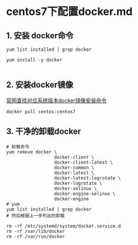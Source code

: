 # centos7下配置docker.md

## 1.  安装 docker命令

```shell
yum list installed | grep docker

yum install -y docker


```



## 2. 安装docker镜像

[官网查找对应系统版本docker镜像安装命令](https://hub.docker.com/_/centos?tab=tags&page=1>)

```shell
docker pull centos:centos7
```



## 3. 干净的卸载docker

```shell
# 卸载命令
yum remove docker \
                  docker-client \
                  docker-client-latest \
                  docker-common \
                  docker-latest \
                  docker-latest-logrotate \
                  docker-logrotate \
                  docker-selinux \
                  docker-engine-selinux \
                  docker-engine
# yum
yum list installed | grep docker
# 然后根据上一步列出的卸载

rm -rf /etc/systemd/system/docker.service.d
rm -rf /var/lib/docker
rm -rf /var/run/docker
```

